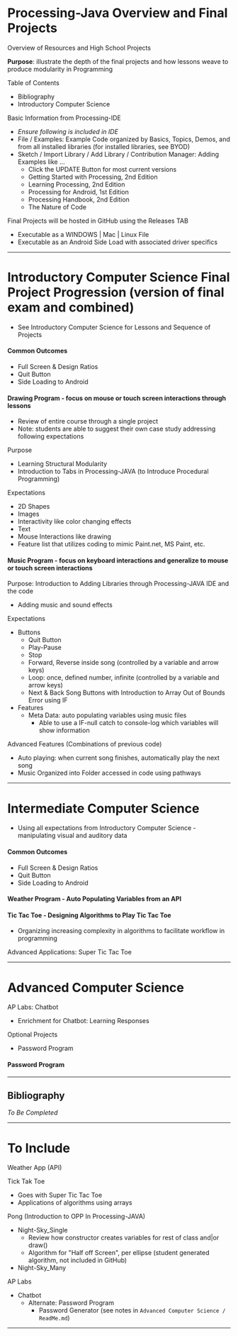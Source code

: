 # Processing-Java Overview and Final Projects
Overview of Resources and High School Projects

**Purpose**: illustrate the depth of the final projects and how lessons weave to produce modularity in Programming

Table of Contents
- Bibliography
- Introductory Computer Science

Basic Information from Processing-IDE
- *Ensure following is included in IDE*
- File / Examples: Example Code organized by Basics, Topics, Demos, and from all installed libraries (for installed libraries, see BYOD)
- Sketch / Import Library / Add Library / Contribution Manager: Adding Examples like ...
  - Click the UPDATE Button for most current versions
  - Getting Started with Processing, 2nd Edition
  - Learning Processing, 2nd Edition
  - Processing for Android, 1st Edition
  - Processing Handbook, 2nd Edition
  - The Nature of Code

Final Projects will be hosted in GitHub using the Releases TAB
- Executable as a WINDOWS | Mac | Linux File
- Executable as an Android Side Load with associated driver specifics

---

# Introductory Computer Science Final Project Progression (version of final exam and combined)
- See Introductory Computer Science for Lessons and Sequence of Projects

#### Common Outcomes
- Full Screen & Design Ratios
- Quit Button
- Side Loading to Android

#### Drawing Program - focus on mouse or touch screen interactions through lessons
- Review of entire course through a single project
- Note: students are able to suggest their own case study addressing following expectations

Purpose
- Learning Structural Modularity
- Introduction to Tabs in Processing-JAVA (to Introduce Procedural Programming)

Expectations
- 2D Shapes
- Images
- Interactivity like color changing effects
- Text
- Mouse Interactions like drawing
- Feature list that utilizes coding to mimic Paint.net, MS Paint, etc.

#### Music Program - focus on keyboard interactions and generalize to mouse or touch screen interactions

Purpose: Introduction to Adding Libraries through Processing-JAVA IDE and the code
- Adding music and sound effects

Expectations
- Buttons
  - Quit Button
  - Play-Pause
  - Stop
  - Forward, Reverse inside song (controlled by a variable and arrow keys)
  - Loop: once, defined number, infinite (controlled by a variable and arrow keys)
  - Next & Back Song Buttons with Introduction to Array Out of Bounds Error using IF
- Features
  - Meta Data: auto populating variables using music files
    - Able to use a IF-null catch to console-log which variables will show information

Advanced Features (Combinations of previous code)
- Auto playing: when current song finishes, automatically play the next song
- Music Organized into Folder accessed in code using pathways

---

# Intermediate Computer Science
- Using all expectations from Introductory Computer Science - manipulating visual and auditory data

#### Common Outcomes
- Full Screen & Design Ratios
- Quit Button
- Side Loading to Android

#### Weather Program - Auto Populating Variables from an API

#### Tic Tac Toe - Designing Algorithms to Play Tic Tac Toe
- Organizing increasing complexity in algorithms to facilitate workflow in programming

Advanced Applications: Super Tic Tac Toe


---

# Advanced Computer Science

AP Labs: Chatbot
- Enrichment for Chatbot: Learning Responses

Optional Projects
- Password Program

#### Password Program



---

## Bibliography

*To Be Completed*



---

# To Include

Weather App (API)

Tick Tak Toe
- Goes with Super Tic Tac Toe
- Applications of algorithms using arrays

Pong (Introduction to OPP In Processing-JAVA)
- Night-Sky_Single
  - Review how constructor creates variables for rest of class and|or draw()
  - Algorithm for "Half off Screen", per ellipse (student generated algorithm, not included in GitHub)
- Night-Sky_Many

AP Labs
- Chatbot
  - Alternate: Password Program
    - Password Generator (see notes in `Advanced Computer Science / ReadMe.md`)

---
